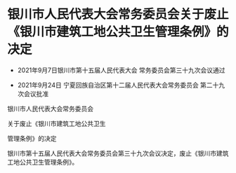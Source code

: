 # 银川市人民代表大会常务委员会关于废止《银川市建筑工地公共卫生管理条例》的决定

- 2021年9月7日银川市第十五届人民代表大会
  常务委员会第三十九次会议通过

- 2021年9月24日
  宁夏回族自治区第十二届人民代表大会常务委员会
  第二十九次会议批准

<!-- INFO END -->

银川市人民代表大会常务委员会

关于废止《银川市建筑工地公共卫生

管理条例》的决定

银川市第十五届人民代表大会常务委员会第三十九次会议决定，废止《银川市建筑工地公共卫生管理条例》。
